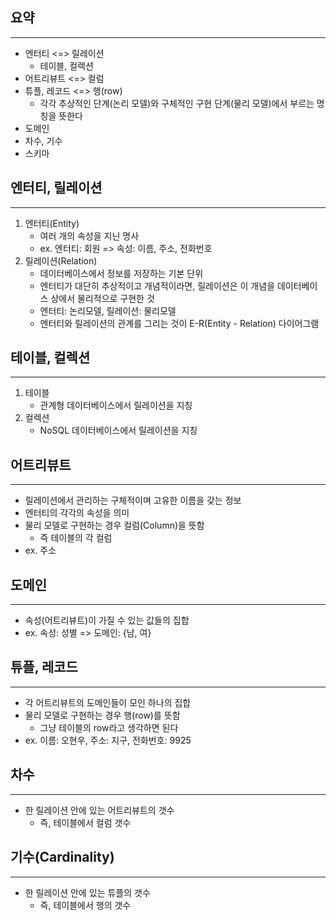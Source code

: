 ## 요약
---
- 엔터티 <=> 릴레이션
	- 테이블, 컬렉션
- 어트리뷰트 <=> 컬럼
- 튜플, 레코드 <=> 행(row)
	- 각각 추상적인 단계(논리 모델)와 구체적인 구현 단계(물리 모델)에서 부르는 명칭을 뜻한다
- 도메인
- 차수, 기수
- 스키마

## 엔터티, 릴레이션
---
1. 엔터티(Entity)
	- 여러 개의 속성을 지닌 명사
	- ex. 엔터티: 회원 => 속성: 이름, 주소, 전화번호
2. 릴레이션(Relation)
	- 데이터베이스에서 정보를 저장하는 기본 단위
	- 엔터티가 대단히 추상적이고 개념적이라면, 릴레이션은 이 개념을 데이터베이스 상에서 물리적으로 구현한 것
	- 엔터티: 논리모델,  릴레이션: 물리모델
	- 엔터티와 릴레이션의 관계를 그리는 것이 E-R(Entity - Relation) 다이어그램

## 테이블, 컬렉션
---
1. 테이블
	- 관계형 데이터베이스에서 릴레이션을 지칭
2. 컬렉션
	- NoSQL 데이터베이스에서 릴레이션을 지칭

## 어트리뷰트
---
- 릴레이션에서 관리하는 구체적이며 고유한 이름을 갖는 정보
- 엔터티의 각각의 속성을 의미
- 물리 모델로 구현하는 경우 컬럼(Column)을 뜻함
	- 즉 테이블의 각 컬럼
- ex. 주소

## 도메인
---
- 속성(어트리뷰트)이 가질 수 있는 값들의 집합
- ex. 속성: 성별 => 도메인: {남, 여}

## 튜플, 레코드
---
- 각 어트리뷰트의 도메인들이 모인 하나의 집합
- 물리 모델로 구현하는 경우 행(row)를 뜻함
	- 그냥 테이블의 row라고 생각하면 된다
- ex. 이름: 오현우, 주소: 지구, 전화번호: 9925

## 차수
---
- 한 릴레이션 안에 있는 어트리뷰트의 갯수
	- 즉, 테이블에서 컬럼 갯수

## 기수(Cardinality)
---
- 한 릴레이션 안에 있는 튜플의 갯수
	- 즉, 테이블에서 행의 갯수